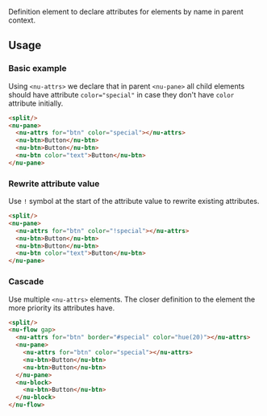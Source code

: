 Definition element to declare attributes for elements by name in parent context.

## Usage

### Basic example

Using `<nu-attrs>` we declare that in parent `<nu-pane>` all child elements should have attribute `color="special"` in case they don't have `color` attribute initially.

```html
<split/>
<nu-pane>
  <nu-attrs for="btn" color="special"></nu-attrs>
  <nu-btn>Button</nu-btn>
  <nu-btn>Button</nu-btn>
  <nu-btn color="text">Button</nu-btn>
</nu-pane>
```

### Rewrite attribute value

Use `!` symbol at the start of the attribute value to rewrite existing attributes.

```html
<split/>
<nu-pane>
  <nu-attrs for="btn" color="!special"></nu-attrs>
  <nu-btn>Button</nu-btn>
  <nu-btn>Button</nu-btn>
  <nu-btn color="text">Button</nu-btn>
</nu-pane>
```

### Cascade

Use multiple `<nu-attrs>` elements. The closer definition to the element the more priority its attributes have.

```html
<split/>
<nu-flow gap>
  <nu-attrs for="btn" border="#special" color="hue(20)"></nu-attrs>
  <nu-pane>
    <nu-attrs for="btn" color="special"></nu-attrs>
    <nu-btn>Button</nu-btn>
    <nu-btn>Button</nu-btn>
  </nu-pane>
  <nu-block>
    <nu-btn>Button</nu-btn>
  </nu-block>
</nu-flow>
```
